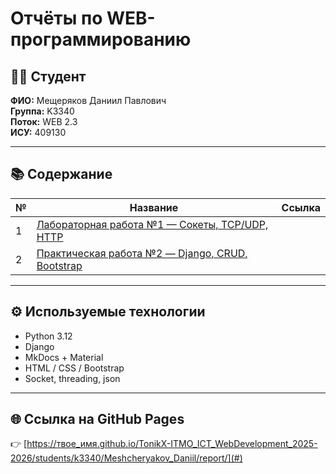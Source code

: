 # Отчёты по WEB-программированию

## 👨‍💻 Студент
**ФИО:** Мещеряков Даниил Павлович  
**Группа:** K3340  
**Поток:** WEB 2.3  
**ИСУ:** 409130  

---

## 📚 Содержание

| № | Название | Ссылка |
|---|-----------|--------|
| 1 | [Лабораторная работа №1 — Сокеты, TCP/UDP, HTTP](lab1/docs/index.md) |
| 2 | [Практическая работа №2 — Django, CRUD, Bootstrap](lab2/docs/index.md) |

---

## ⚙️ Используемые технологии

- Python 3.12  
- Django  
- MkDocs + Material  
- HTML / CSS / Bootstrap  
- Socket, threading, json  

---

## 🌐 Ссылка на GitHub Pages

👉 [https://твое_имя.github.io/TonikX-ITMO_ICT_WebDevelopment_2025-2026/students/k3340/Meshcheryakov_Daniil/report/](#)
